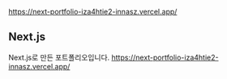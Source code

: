 
https://next-portfolio-iza4htie2-innasz.vercel.app/


## Next.js

Next.js로 만든 포트폴리오입니다.
https://next-portfolio-iza4htie2-innasz.vercel.app/

